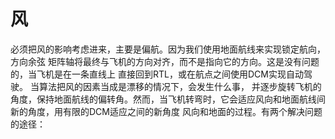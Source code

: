 # 风
必须把风的影响考虑进来，主要是偏航。因为我们使用地面航线来实现锁定航向，方向余弦 
矩阵轴将最终与飞机的方向对齐，而不是指向它的方向。这是没有问题的，当飞机是在一条直线上 
直接回到RTL，或在航点之间使用DCM实现自动驾驶。 当算法把风的因素当成是漂移的情况下，会发生什么事， 
并逐步旋转飞机的角度，保持地面航线的偏转角。然而，当飞机转弯时，它会适应风向和地面航线间新的角度，用有限的DCM适应之间的新角度 风向和地面的过程。有两个解决问题的途径：


